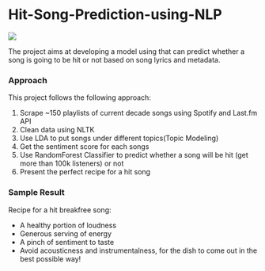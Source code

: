 # Hit-Song-Prediction-using-NLP

![](https://www.sweetwater.com/insync/media/2019/05/best-dj-hero-650x340.jpg)

The project aims at developing a model using that can predict whether a song is going to be hit or not based on song lyrics and metadata.

### Approach
This project follows the following approach:
  1. Scrape ~150 playlists of current decade songs using Spotify and Last.fm API
  2. Clean data using NLTK
  3. Use LDA to put songs under different topics(Topic Modeling)
  4. Get the sentiment score for each songs
  5. Use RandomForest Classifier to predict whether a song will be hit (get more than 100k listeners) or not 
  6. Present the perfect recipe for a hit song 

### Sample Result
Recipe for a hit breakfree song:
  * A healthy portion of loudness
  * Generous serving of energy
  * A pinch of sentiment to taste
  * Avoid  acousticness and instrumentalness, for the dish to come out in the best possible way!
